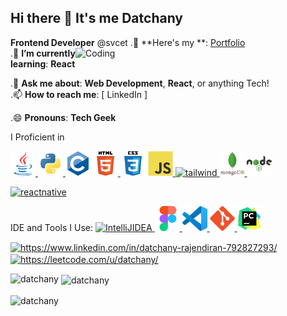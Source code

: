 ## Hi there 👋 It's me Datchany

**Frontend Developer** @svcet  <img align="right" alt="Coding" width="400" src="https://user-images.githubusercontent.com/59734313/157189039-c09b3e38-9f42-42c0-ab54-14f1574190a7.gif">
.🔭 **Here's my **: [ Portfolio](https://github.com/Datchany)  
.🌱 **I’m currently learning**: **React**

.💬 **Ask me about**: **Web Development**, **React**, or anything Tech!  
.📫 **How to reach me**: [ LinkedIn ] 

.😄 **Pronouns**: **Tech Geek**  

I Proficient in
<p align="left"> 
  <a href="https://www.java.com" target="_blank" rel="noreferrer"> <img src="https://raw.githubusercontent.com/devicons/devicon/master/icons/java/java-original.svg" alt="java" width="40" height="40"/> </a> 
  <a href="https://www.python.org" target="_blank" rel="noreferrer"> <img src="https://raw.githubusercontent.com/devicons/devicon/master/icons/python/python-original.svg" alt="python" width="40" height="40"/>   </a> 
  <a href="https://www.cprogramming.com/" target="_blank" rel="noreferrer"> <img src="https://raw.githubusercontent.com/devicons/devicon/master/icons/c/c-original.svg" alt="c" width="40" height="40"/></a>           <a href="https://www.w3.org/html/" target="_blank" rel="noreferrer"> <img src="https://raw.githubusercontent.com/devicons/devicon/master/icons/html5/html5-original-wordmark.svg" alt="html5" width="40" height="40"/> </a>  
 <a href="https://www.w3schools.com/css/" target="_blank" rel="noreferrer"> <img src="https://raw.githubusercontent.com/devicons/devicon/master/icons/css3/css3-original-wordmark.svg" alt="css3" width="40" height="40"/></a>        
 <a href="https://developer.mozilla.org/en-US/docs/Web/JavaScript" target="_blank" rel="noreferrer"> <img src="https://raw.githubusercontent.com/devicons/devicon/master/icons/javascript/javascript-original.svg" alt="javascript" width="40" height="40"/> </a>
 <a href="https://tailwindcss.com/" target="_blank" rel="noreferrer"> <img src="https://www.vectorlogo.zone/logos/tailwindcss/tailwindcss-icon.svg" alt="tailwind" width="40" height="40"/> </a>
 <a href="https://www.mongodb.com/" target="_blank" rel="noreferrer"> <img src="https://raw.githubusercontent.com/devicons/devicon/master/icons/mongodb/mongodb-original-wordmark.svg" alt="mongodb" width="40" height="40"/> </a>        
 <a href="https://nodejs.org" target="_blank" rel="noreferrer"> <img src="https://raw.githubusercontent.com/devicons/devicon/master/icons/nodejs/nodejs-original-wordmark.svg" alt="nodejs" width="40" height="40"/> </a>        
 
 <a href="https://reactnative.dev/" target="_blank" rel="noreferrer"> <img src="https://reactnative.dev/img/header_logo.svg" alt="reactnative" width="40" height="40"/> </a>         

 </p>
IDE and Tools I Use:


<a href="https://www.jetbrains.com/idea/">
    <img src="https://raw.githubusercontent.com/devicons/devicon/master/icons/idea/idea-original.svg" alt="IntelliJIDEA" width="40" height="40"/>
</a>

<a href="https://www.figma.com/">
    <img src="https://raw.githubusercontent.com/devicons/devicon/master/icons/figma/figma-original.svg" alt="Figma" width="40" height="40"/>
</a>

<a href="https://code.visualstudio.com/">
    <img src="https://raw.githubusercontent.com/devicons/devicon/master/icons/vscode/vscode-original.svg" alt="Visual Studio Code" width="40" height="40"/>
</a>

<a href="https://git-scm.com/">
    <img src="https://raw.githubusercontent.com/devicons/devicon/master/icons/git/git-original.svg" alt="Git" width="40" height="40"/>
</a>

<a href="https://www.jetbrains.com/pycharm/">
    <img src="https://raw.githubusercontent.com/devicons/devicon/master/icons/pycharm/pycharm-original.svg" alt="PyCharm" width="40" height="40"/>
<p align="left">
 
<p align="left">
<a href="https://linkedin.com/in/https://www.linkedin.com/in/datchany-rajendiran-792827293/" target="blank"><img align="center" src="https://raw.githubusercontent.com/rahuldkjain/github-profile-readme-generator/master/src/images/icons/Social/linked-in-alt.svg" alt="https://www.linkedin.com/in/datchany-rajendiran-792827293/" height="30" width="40" /></a>
<a href="https://www.leetcode.com/https://leetcode.com/u/datchany/" target="blank"><img align="center" src="https://raw.githubusercontent.com/rahuldkjain/github-profile-readme-generator/master/src/images/icons/Social/leet-code.svg" alt="https://leetcode.com/u/datchany/" height="30" width="40" /></a>
</p>

<p><img align="left" src="https://github-readme-stats.vercel.app/api/top-langs?username=datchany&show_icons=true&locale=en&layout=compact" alt="datchany" /></p>

<p>&nbsp;<img align="center" src="https://github-readme-stats.vercel.app/api?username=datchany&show_icons=true&locale=en" alt="datchany" /></p>

<p><img align="center" src="https://github-readme-streak-stats.herokuapp.com/?user=datchany&" alt="datchany" /></p>

</a>


